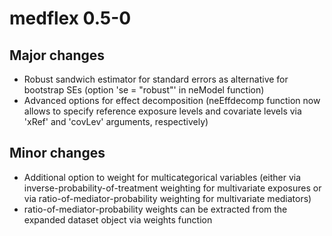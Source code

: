 # medflex 0.5-0

## Major changes
* Robust sandwich estimator for standard errors as alternative for bootstrap SEs (option 'se = "robust"' in neModel function)
* Advanced options for effect decomposition (neEffdecomp function now allows to specify reference exposure levels and covariate levels via 'xRef' and 'covLev' arguments, respectively)

## Minor changes
* Additional option to weight for multicategorical variables (either via inverse-probability-of-treatment weighting for multivariate exposures or via ratio-of-mediator-probability weighting for multivariate mediators)
* ratio-of-mediator-probability weights can be extracted from the expanded dataset object via weights function
